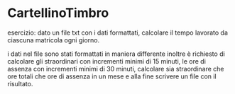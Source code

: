 # CartellinoTimbro
esercizio: dato un file txt con i dati formattati, calcolare il tempo lavorato da ciascuna matricola ogni giorno.

i dati nel file sono stati formattati in maniera differente inoltre è richiesto di calcolare gli straordinari con incrementi minimi di 15 minuti, le ore di assenza con incrementi minimi di 30 minuti, calcolare sia straordinare che ore totali che ore di assenza in un mese e alla fine scrivere un file con il risultato.
